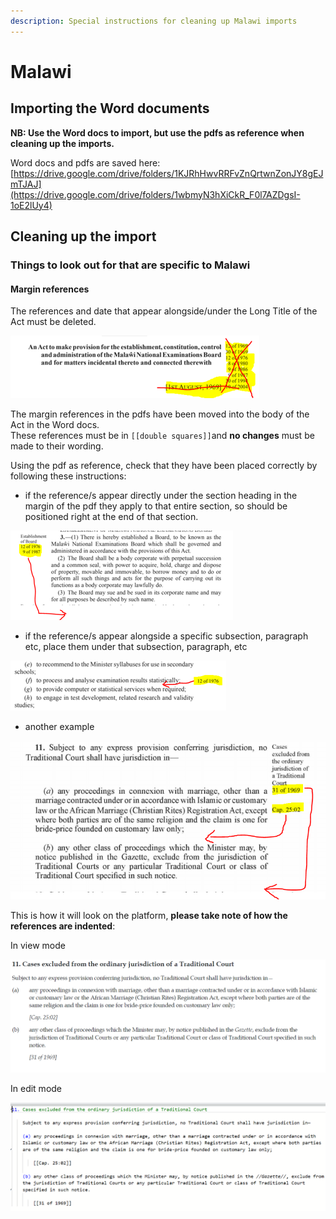 ```yaml
---
description: Special instructions for cleaning up Malawi imports
---
```


# Malawi

## Importing the Word documents

**NB: Use the Word docs to import, but use the pdfs as reference when cleaning up the imports.**

Word docs and pdfs are saved here:  
[https://drive.google.com/drive/folders/1KJRhHwvRRFvZnQrtwnZonJY8gEJmTJAJ](https://drive.google.com/drive/folders/1wbmyN3hXiCkR_F0l7AZDgsI-1oE2lUy4)

## Cleaning up the import

### Things to look out for that are specific to Malawi

#### Margin references

The references and date that appear alongside/under the Long Title of the Act must be deleted.

![](../.gitbook/assets/image%20%28185%29.png)

The margin references in the pdfs have been moved into the body of the Act in the  Word docs.   
These references must be  in `[[double squares]]`and **no changes** must be made to their wording.

Using the pdf as reference, check that they have been placed correctly by following these instructions:

* if the reference/s appear directly under the section heading in the margin of the pdf they apply to that entire section, so should be positioned right at the end of that section.

![](../.gitbook/assets/image%20%28188%29.png)

* if the reference/s appear alongside a specific subsection, paragraph etc, place them under that subsection, paragraph, etc

![](../.gitbook/assets/image%20%28186%29.png)

* another example

![](../.gitbook/assets/image%20%28190%29.png)

This is how it will look on the platform, **please take note of how the references are indented**:

In view mode

![](../.gitbook/assets/image%20%28189%29.png)

In edit mode

![](../.gitbook/assets/image%20%28187%29.png)





  


